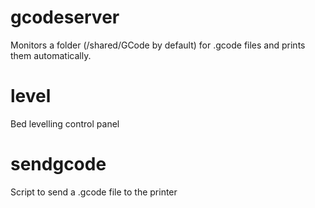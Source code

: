 gcodeserver
====

Monitors a folder (/shared/GCode by default) for .gcode files and prints
them automatically.

level
====

Bed levelling control panel

sendgcode
====

Script to send a .gcode file to the printer

